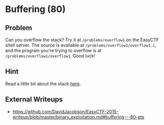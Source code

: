 # Buffering (80)

## Problem

Can you overflow the stack? Try it at `/problems/overflow1` on the EasyCTF shell server. The source is available at `/problems/overflow1/overflow1.c`, and the program you're trying to overflow is at `/problems/overflow1/overflow1`. Good luck!

## Hint

Read a little bit about the stack [here](https://www.exploit-db.com/docs/28475.pdf).

## External Writeups

* https://github.com/DavidJacobson/EasyCTF-2015-writeup/blob/master/binary_exploitation.md#buffering---80-pts
